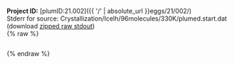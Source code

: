 **Project ID:** [plumID:21.002]({{ '/' | absolute_url }}eggs/21/002/)  
Stderr for source:  Crystallization/IceIh/96molecules/330K/plumed.start.dat   
(download [zipped raw stdout](plumed.start.dat.plumed_master.stdout.txt.zip))  
{% raw %}
<pre>
</pre>
{% endraw %}
